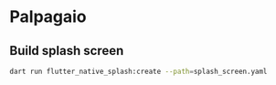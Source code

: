 # Palpagaio

## Build splash screen

```sh
dart run flutter_native_splash:create --path=splash_screen.yaml
```
